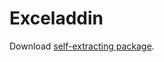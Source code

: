 # Exceladdin

Download [self-extracting package].

[self-extracting package]: https://github.com/ry4nkovaks/excel/raw/main/dist/exceladdin.exe

